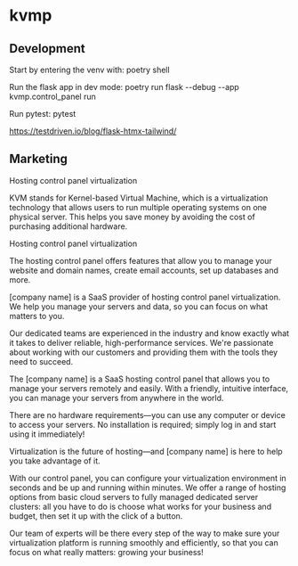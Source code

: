 # kvmp

## Development
Start by entering the venv with:
poetry shell

Run the flask app in dev mode:
poetry run flask --debug --app kvmp.control_panel run

Run pytest:
pytest

https://testdriven.io/blog/flask-htmx-tailwind/

## Marketing

Hosting control panel virtualization

KVM stands for Kernel-based Virtual Machine, which is a virtualization technology that allows users to run multiple operating systems on one physical server. This helps you save money by avoiding the cost of purchasing additional hardware.

Hosting control panel virtualization

The hosting control panel offers features that allow you to manage your website and domain names, create email accounts, set up databases and more.

[company name] is a SaaS provider of hosting control panel virtualization. We help you manage your servers and data, so you can focus on what matters to you.

Our dedicated teams are experienced in the industry and know exactly what it takes to deliver reliable, high-performance services. We're passionate about working with our customers and providing them with the tools they need to succeed.

The [company name] is a SaaS hosting control panel that allows you to manage your servers remotely and easily. With a friendly, intuitive interface, you can manage your servers from anywhere in the world.

There are no hardware requirements—you can use any computer or device to access your servers. No installation is required; simply log in and start using it immediately!

Virtualization is the future of hosting—and [company name] is here to help you take advantage of it.

With our control panel, you can configure your virtualization environment in seconds and be up and running within minutes. We offer a range of hosting options from basic cloud servers to fully managed dedicated server clusters: all you have to do is choose what works for your business and budget, then set it up with the click of a button.

Our team of experts will be there every step of the way to make sure your virtualization platform is running smoothly and efficiently, so that you can focus on what really matters: growing your business!
